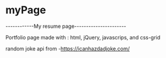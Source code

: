 # myPage
------------My resume page----------------------

Portfolio page made with : html, jQuery, javascrips, and css-grid


random joke api from -https://icanhazdadjoke.com/
